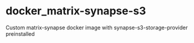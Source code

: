 # docker_matrix-synapse-s3
Custom matrix-synapse docker image with synapse-s3-storage-provider preinstalled

